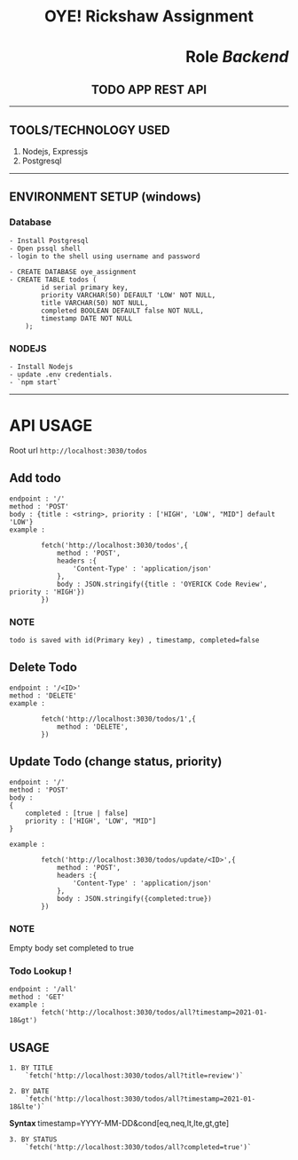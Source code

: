 
# <center> OYE! Rickshaw Assignment</center> #
# <p align = "right" > Role <i> Backend </i> </p> # 
## <center> TODO APP REST API ###

---
## TOOLS/TECHNOLOGY USED ##
1. Nodejs, Expressjs
2. Postgresql

---

## ENVIRONMENT SETUP (windows)
### Database 
	- Install Postgresql
	- Open pssql shell
	- login to the shell using username and password
	
	- CREATE DATABASE oye_assignment
	- CREATE TABLE todos (
			id serial primary key,
			priority VARCHAR(50) DEFAULT 'LOW' NOT NULL,
			title VARCHAR(50) NOT NULL, 
			completed BOOLEAN DEFAULT false NOT NULL, 
			timestamp DATE NOT NULL
		);



### NODEJS
	- Install Nodejs
	- update .env credentials.
	- `npm start`


---
# API USAGE
   Root url `http://localhost:3030/todos`
 
##  Add todo
	endpoint : '/'
	method : 'POST'
	body : {title : <string>, priority : ['HIGH', 'LOW', "MID"] default 'LOW'}
	example :

			fetch('http://localhost:3030/todos',{
				method : 'POST',
				headers :{
					'Content-Type' : 'application/json'
				},
				body : JSON.stringify({title : 'OYERICK Code Review', priority : 'HIGH'})
			})
		

### NOTE 
    todo is saved with id(Primary key) , timestamp, completed=false


## Delete Todo
	endpoint : '/<ID>'
	method : 'DELETE'
	example :

			fetch('http://localhost:3030/todos/1',{
				method : 'DELETE',
			})
		

## Update Todo (change status, priority)
	endpoint : '/'
	method : 'POST'
	body :
	{
		completed : [true | false] 
		priority : ['HIGH', 'LOW', "MID"]
	}	
	
	example :
		
			fetch('http://localhost:3030/todos/update/<ID>',{
				method : 'POST',
				headers :{
					'Content-Type' : 'application/json'
				},
				body : JSON.stringify({completed:true})
			})
		

### NOTE
Empty body set completed to true


### Todo Lookup ! 
	endpoint : '/all'
	method : 'GET'
	example :
			fetch('http://localhost:3030/todos/all?timestamp=2021-01-18&gt')

## USAGE
	
	1. BY TITLE
		`fetch('http://localhost:3030/todos/all?title=review')`

	2. BY DATE
		`fetch('http://localhost:3030/todos/all?timestamp=2021-01-18&lte')`

<b> Syntax </b>  timestamp=YYYY-MM-DD&cond[eq,neq,lt,lte,gt,gte]

	3. BY STATUS
		`fetch('http://localhost:3030/todos/all?completed=true')`



